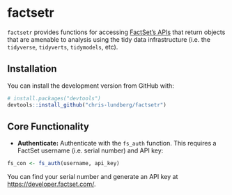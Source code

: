 
<!-- README.md is generated from README.Rmd. Please edit that file -->

# factsetr

<!-- badges: start -->

<!-- badges: end -->

`factsetr` provides functions for accessing [FactSet’s
APIs](https://developer.factset.com/api-catalog) that return objects
that are amenable to analysis using the tidy data infrastructure
(i.e. the `tidyverse`, `tidyverts`, `tidymodels`, etc).

## Installation

You can install the development version from GitHub with:

``` r
# install.packages("devtools")
devtools::install_github("chris-lundberg/factsetr")
```

## Core Functionality

  - **Authenticate:** Authenticate with the `fs_auth` function. This
    requires a FactSet username (i.e. serial number) and API key:

<!-- end list -->

``` r
fs_con <- fs_auth(username, api_key)
```

You can find your serial number and generate an API key at
<https://developer.factset.com/>.
